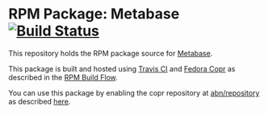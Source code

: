 # RPM Package: Metabase [![Build Status](https://travis-ci.org/abn/metabase-rpm.svg?branch=master)](https://travis-ci.org/abn/metabase-rpm)

This repository holds the RPM package source for [Metabase](http://www.metabase.com/). 

This package is built and hosted using [Travis CI](https://travis-ci.com) and [Fedora Copr](https://copr.fedorainfracloud.org/) as described in the [RPM Build Flow](https://gist.github.com/abn/daf262e7e454509df1429c87068923d1).

You can use this package by enabling the copr repository at [abn/repository](https://copr.fedorainfracloud.org/coprs/abn/repository/) as described [here](https://gist.github.com/abn/daf262e7e454509df1429c87068923d1#using-packages-in-copr-repository).
